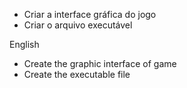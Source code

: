 - Criar a interface gráfica do jogo
- Criar o arquivo executável

English

- Create the graphic interface of game
- Create the executable file
